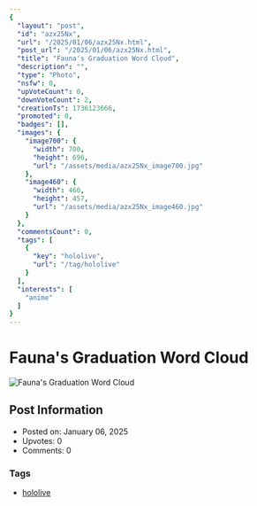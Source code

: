 ```yaml
---
{
  "layout": "post",
  "id": "azx25Nx",
  "url": "/2025/01/06/azx25Nx.html",
  "post_url": "/2025/01/06/azx25Nx.html",
  "title": "Fauna's Graduation Word Cloud",
  "description": "",
  "type": "Photo",
  "nsfw": 0,
  "upVoteCount": 0,
  "downVoteCount": 2,
  "creationTs": 1736123666,
  "promoted": 0,
  "badges": [],
  "images": {
    "image700": {
      "width": 700,
      "height": 696,
      "url": "/assets/media/azx25Nx_image700.jpg"
    },
    "image460": {
      "width": 460,
      "height": 457,
      "url": "/assets/media/azx25Nx_image460.jpg"
    }
  },
  "commentsCount": 0,
  "tags": [
    {
      "key": "hololive",
      "url": "/tag/hololive"
    }
  ],
  "interests": [
    "anime"
  ]
}
---
```


# Fauna's Graduation Word Cloud

![Fauna's Graduation Word Cloud](/assets/media/azx25Nx_image700.jpg)

## Post Information

- Posted on: January 06, 2025
- Upvotes: 0
- Comments: 0

### Tags

- [hololive](/tag/hololive)
